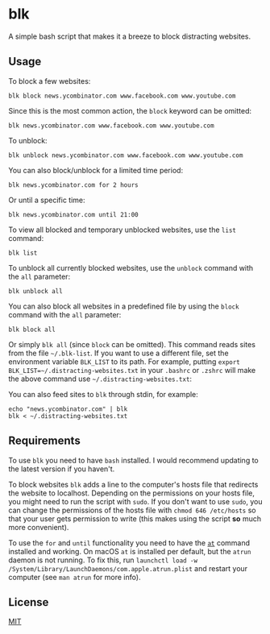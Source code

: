 # blk

A simple bash script that makes it a breeze to block distracting websites.

## Usage

To block a few websites:

    blk block news.ycombinator.com www.facebook.com www.youtube.com

Since this is the most common action, the `block` keyword can be omitted:

    blk news.ycombinator.com www.facebook.com www.youtube.com

To unblock:

    blk unblock news.ycombinator.com www.facebook.com www.youtube.com

You can also block/unblock for a limited time period:

    blk news.ycombinator.com for 2 hours

Or until a specific time:

    blk news.ycombinator.com until 21:00

To view all blocked and temporary unblocked websites, use the `list` command:

    blk list

To unblock all currently blocked websites, use the `unblock` command with the `all` parameter:

    blk unblock all

You can also block all websites in a predefined file by using the `block` command with the `all` parameter:

    blk block all

Or simply `blk all` (since `block` can be omitted). This command reads sites from the file `~/.blk-list`. If you want to use a different file, set the environment variable `BLK_LIST` to its path. For example, putting `export BLK_LIST=~/.distracting-websites.txt` in your `.bashrc` or `.zshrc` will make the above command use `~/.distracting-websites.txt`:

You can also feed sites to `blk` through stdin, for example:

    echo "news.ycombinator.com" | blk
    blk < ~/.distracting-websites.txt

## Requirements

To use `blk` you need to have `bash` installed. I would recommend updating to the latest version if you haven't.

To block websites `blk` adds a line to the computer's hosts file that redirects the website to localhost. Depending on the permissions on your hosts file, you might need to run the script with `sudo`. If you don't want to use `sudo`, you can change the permissions of the hosts file with `chmod 646 /etc/hosts` so that your user gets permission to write (this makes using the script **so** much more convenient).

To use the `for` and `until` functionality you need to have the [`at`](http://manpages.ubuntu.com/manpages/xenial/en/man1/at.1.html) command installed and working. On macOS `at` is installed per default, but the `atrun` daemon is not running. To fix this, run `launchctl load -w /System/Library/LaunchDaemons/com.apple.atrun.plist` and restart your computer (see `man atrun` for more info).

## License

[MIT](LICENSE)
